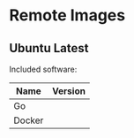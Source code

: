 # Remote Images

## Ubuntu Latest

Included software:

<!-- BEGIN GENERATED SECTION: ubuntu-latest -->

| Name | Version |
| ---- | ------- |
| Go |  |
| Docker |  |

<!-- END GENERATED SECTION: ubuntu-latest -->

